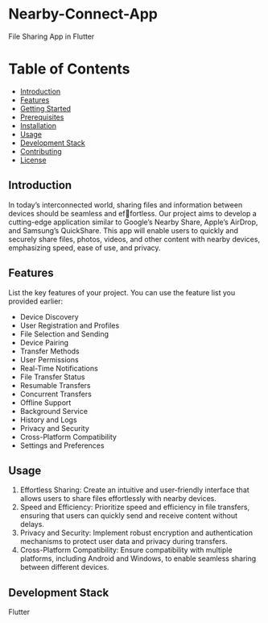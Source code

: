 # Nearby-Connect-App
File Sharing App in Flutter 

# Table of Contents
- [Introduction](#introduction)
- [Features](#features)
- [Getting Started](#getting-started)
- [Prerequisites](#prerequisites)
- [Installation](#installation)
- [Usage](#usage)
- [Development Stack](#development-stack)
- [Contributing](#contributing)
- [License](#license)

## Introduction

In today’s interconnected world, sharing files and information between devices should be seamless and effortless. Our project aims to develop a cutting-edge application similar to Google’s Nearby Share, Apple’s
AirDrop, and Samsung’s QuickShare. This app will enable users to quickly and securely share files, photos,
videos, and other content with nearby devices, emphasizing speed, ease of use, and privacy.

## Features

List the key features of your project. You can use the feature list you provided earlier:

- Device Discovery
- User Registration and Profiles
- File Selection and Sending
- Device Pairing
- Transfer Methods
- User Permissions
- Real-Time Notifications
- File Transfer Status
- Resumable Transfers
- Concurrent Transfers
- Offline Support
- Background Service
- History and Logs
- Privacy and Security
- Cross-Platform Compatibility
- Settings and Preferences

## Usage

1. Effortless Sharing: Create an intuitive and user-friendly interface that allows users to share files
effortlessly with nearby devices.
2. Speed and Efficiency: Prioritize speed and efficiency in file transfers, ensuring that users can quickly
send and receive content without delays.
3. Privacy and Security: Implement robust encryption and authentication mechanisms to protect user
data and privacy during transfers.
4. Cross-Platform Compatibility: Ensure compatibility with multiple platforms, including Android
and Windows, to enable seamless sharing between different devices.
## Development Stack

Flutter



